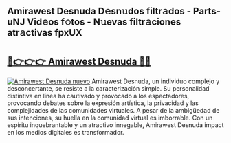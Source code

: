 ## Amirawest Desnuda D𝚎sn𝚞dos filtr𝚊dos - Parts-uNJ Vid𝚎os f𝚘tos - N𝚞evas filtr𝚊ciones atr𝚊ctivas fpxUX

# <h2><a href="http://mb164t.tromn.icu/?c=Amirawest+Desnuda">🔗👉👉👉 Amirawest Desnuda 🔗🔗</a></h2>

[![Amirawest Desnuda nuevo](https://i.imgur.com/pEAQMta.gif)](http://mb164t.tromn.icu/?c=Amirawest+Desnuda)
Amirawest Desnuda, un individuo complejo y desconcertante, se resiste a la caracterización simple. Su personalidad distintiva en línea ha cautivado y provocado a los espectadores, provocando debates sobre la expresión artística, la privacidad y las complejidades de las comunidades virtuales. A pesar de la ambigüedad de sus intenciones, su huella en la comunidad virtual es imborrable. Con un espíritu inquebrantable y un atractivo innegable, Amirawest Desnuda impact en los medios digitales es transformador.
